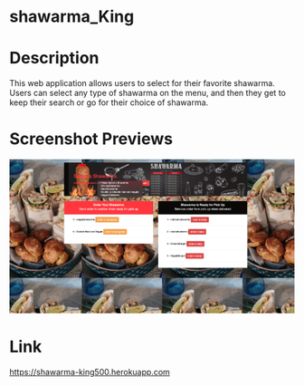 # shawarma_King


# Description
This web application allows users to select for their favorite shawarma. Users can select any type of shawarma on the menu, and then they get to keep their search or go for their choice of shawarma.

# Screenshot Previews
![](Assets/Shawarmareadme.png)



# Link
https://shawarma-king500.herokuapp.com

